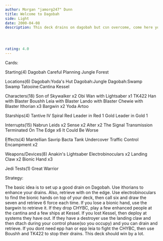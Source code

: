 ```yaml
---
author: Morgan "jamorg247" Dunn
title: Welcome to Dagobah
side: Light
date: 2000-04-08
description: This deck drains on dagobah but csn overcome, come here you big coward.




rating: 4.0
---
```

Cards: 

Starting(4)
Dagobah
Careful Planning
Jungle
Forest

Locations(6)
Dagobah:Yoda's Hut
Dagobah:Jungle
Dagobah:Swamp
Swamp
Tatooine:Cantina
Kessel

Characters(18)
Son of Skywalker x2
Obi Wan with Lightsaber x1
TK422
Han with Blaster
Boushh
Leia with Blaster
Lando with Blaster
Chewie with Blaster
Ithorian x3
Bargwin x2
Yoda
Artoo

Starships(4)
Tantive IV
Spiral
Red Leader in Red 1
Gold Leader in Gold 1

Interrupts(15)
Nabrun Leids x2
Sense x2
Alter x2
The Signal
Transmission Terminated
On The Edge x6
It Could Be Worse

Effects(4)
Mantellian Savrip
Bacta Tank
Undercover
Traffic Control
Encampment x2

Weapons/Devices(8)
Anakin's Lightsaber
Electrobinoculars x2
Landing Claw x2
Bionic Hand x3

Jedi Tests(1)
Great Warrior


Strategy: 

The basic idea is to set up a good drain on Dagobah.  Use ithorians to enhance your drains.  Also, retrieve with on the edge.  Use electrobinoculars to find the bionic hands on top of your deck, then call six and draw the seven and retrieve 6 force each time.  If you lose a bionic hand, use the bargwin to retrieve it.  If they drop CHYBC, play a few enhanced people at the cantina and a few ships at Kessel.	If you lost Kessel, then deploy at systems they have out.  If they have a destroyer use the landing claw and then dtach during your control phase(so you occupy) and you can drain and retrieve.  If you dont need epp han or epp leia to fight the CHYBC, then use Boushh and TK422 to stop their drains.  This deck should win by a lot. 
